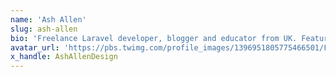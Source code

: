 ```yaml
---
name: 'Ash Allen'
slug: ash-allen
bio: 'Freelance Laravel developer, blogger and educator from UK. Featured on Laravel News.'
avatar_url: 'https://pbs.twimg.com/profile_images/1396951805775466501/FSQQmSCQ_200x200.jpg'
x_handle: AshAllenDesign
---
```


